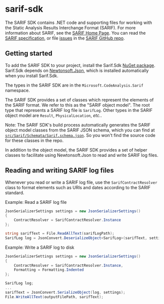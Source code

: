 # sarif-sdk
The SARIF SDK contains .NET code and supporting files for working with the Static Analysis Results Interchange Format (SARIF). For more information about SARIF, see the [SARIF Home Page](http://sarifweb.azurewebsites.net). You can read the [SARIF specification](https://rawgit.com/sarif-standard/sarif-spec/master/Static%20Analysis%20Results%20Interchange%20Format%20(SARIF).html), or file [issues](https://github.com/sarif-standard/sarif-spec/issues) in the [SARIF GitHub repo](https://github.com/sarif-standard/sarif-spec).

## Getting started

To add the SARIF SDK to your project, install the Sarif.Sdk [NuGet package](https://www.nuget.org/packages/Sarif.Sdk). Sarif.Sdk depends on [Newtonsoft.Json](http://www.newtonsoft.com/json), which is installed automatically when you install Sarif.Sdk.

The types in the SARIF SDK are in the `Microsoft.CodeAnalysis.Sarif` namespace.

The SARIF SDK provides a set of classes which represent the elements of the SARIF format. We refer to this as the "SARIF object model". The root type that represents a SARIF log file is `SarifLog`. Other types in the SARIF object model are `Result`, `PhysicalLocation`, _etc._.

Note: The SARIF SDK's build process automatically generates the SARIF object model classes from the SARIF JSON schema, which you can find at [`src/Sarif/Schemata/Sarif.schema.json`](https://github.com/Microsoft/sarif-sdk/blob/master/src/Sarif/Schemata/Sarif.schema.json). So you won't find the source code for these classes in the repo.

In addition to the object model, the SARIF SDK provides a set of helper classes to facilitate using Newtonsoft.Json to read and write SARIF log files.

## Reading and writing SARIF log files

Whenever you read or write a SARIF log file, use the `SarifContractResolver` class to format elements such as URIs and dates according to the SARIF standard.

Example: Read a SARIF log file

```C#
JsonSerializerSettings settings = new JsonSerializerSettings()
{
    ContractResolver = SarifContractResolver.Instance
};

string sarifText = File.ReadAllText(sarifLogPath);
SarifLog log = JsonConvert.DeserializeObject<SarifLog>(sarifText, settings);
```

Example: Write a SARIF log to disk

```C#
JsonSerializerSettings settings = new JsonSerializerSettings()
{
    ContractResolver = SarifContractResolver.Instance,
    Formatting = Formatting.Indented
};

SarifLog log;
...
sarifText = JsonConvert.SerializeObject(log, settings);
File.WriteAllText(outputFilePath, sarifText);
```
